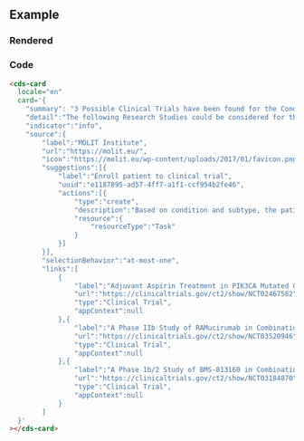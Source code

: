 ## Example

### Rendered

<html dir="ltr" lang="en">
  <head>
    <meta charset="utf-8">
    <meta name="viewport" content="width=device-width, initial-scale=1.0, minimum-scale=1.0, maximum-scale=5.0">
    <link rel="stylesheet" href="https://stackpath.bootstrapcdn.com/bootstrap/4.5.0/css/bootstrap.min.css" integrity="sha384-9aIt2nRpC12Uk9gS9baDl411NQApFmC26EwAOH8WgZl5MYYxFfc+NcPb1dKGj7Sk" crossorigin="anonymous">
    <title>CDS-Card</title>
    <script type="module" src="https://unpkg.com/@molit/cds-card-viewer/dist/cds-card-viewer.esm.js"></script>  
  </head>
  <body>
    <cds-card
    locale="EN"
      card='
        {
            "summary": "3 Possible Clinical Trial(s) have been found for the Condition: C34 - Malignant neoplasm of bronchus and lung & Subtype: C2929 - Squamous Cell Carcinoma",
            "detail": "The following Research Studies could be considered for the patients condition constellation (Studies last indexed: 18.11.2020 14:08:00)",
            "indicator": "info",
            "source": {
                "label": "MOLIT Institute",
                "url": "https://molit.eu/",
                "icon": "https://molit.eu/wp-content/uploads/2017/01/favicon.png"
            },
            "suggestions": [
                {
                    "label": "|Title|[A Study of Neoadjuvant Chemotherapy Plus Nivolumab Versus Neoadjuvant Chemotherapy Plus Placebo, Followed by Surgical Removal and Adjuvant Treatment With Nivolumab or Placebo for Participants With Surgically Removable Early Stage Non-small Cell Lung Cancer](https://clinicaltrials.gov/ct2/show/NCT04025879)|\n| ------ | ------ |\n|Status|ACTIVE|\n|Intervention|Carboplatin|\n|Study Sites|Local Institution,Elbe Klinikum Buxtehude,Universitaetsklinikum Carl Gustav Carus,Local Institution,SRH Wald-Klinikum Gera GmbH.,Goettingen,Local Institution,Local Institution,Lubeck,University Of Mainz Medical Center,Ludwig-Maximilians-Universitaet,University Hospital of Regensburg,|\n",
                    "uuid": "29493dd2-ce8a-4976-beb4-7de51fad3e36",
                    "actions": [
                        {
                            "type": "create",
                            "description": "Enroll patient to trial NCT04025879",
                            "resource": "{\n  \"resourceType\": \"ResearchStudy\",\n  \"id\": \"4568\",\n  \"meta\": {\n    \"versionId\": \"1\",\n    \"lastUpdated\": \"2020-09-30T14:08:00.208+02:00\",\n    \"source\": \"#ojZL4vIf8fAE3yAg\"\n  },\n  \"contained\": [\n    {\n      \"resourceType\": \"Location\",\n      \"id\": \"1\",\n      \"name\": \"Local Institution\",\n      \"type\": [\n        {\n          \"coding\": [\n            {\n              \"system\": \"http://terminology.hl7.org/CodeSystem/v3-RoleCode\",\n              \"code\": \"GACH\",\n              \"display\": \"Hospitals; General Acute Care Hospital\"\n            }\n          ]\n        }\n      ],\n      \"address\": {\n        \"city\": \"Bonn\",\n        \"country\": \"Germany\"\n      }\n    },\n    {\n      \"resourceType\": \"Location\",\n      \"id\": \"2\",\n      \"name\": \"Elbe Klinikum Buxtehude\",\n      \"type\": [\n        {\n          \"coding\": [\n            {\n              \"system\": \"http://terminology.hl7.org/CodeSystem/v3-RoleCode\",\n              \"code\": \"GACH\",\n              \"display\": \"Hospitals; General Acute Care Hospital\"\n            }\n          ]\n        }\n      ],\n      \"address\": {\n        \"city\": \"Buxtehude\",\n        \"country\": \"Germany\"\n      }\n    },\n    {\n      \"resourceType\": \"Location\",\n      \"id\": \"3\",\n      \"name\": \"Universitaetsklinikum Carl Gustav Carus\",\n      \"type\": [\n        {\n          \"coding\": [\n            {\n              \"system\": \"http://terminology.hl7.org/CodeSystem/v3-RoleCode\",\n              \"code\": \"GACH\",\n              \"display\": \"Hospitals; General Acute Care Hospital\"\n            }\n          ]\n        }\n      ],\n      \"address\": {\n        \"city\": \"Dresden\",\n        \"country\": \"Germany\"\n      }\n    },\n    {\n      \"resourceType\": \"Location\",\n      \"id\": \"4\",\n      \"name\": \"Local Institution\",\n      \"type\": [\n        {\n          \"coding\": [\n            {\n              \"system\": \"http://terminology.hl7.org/CodeSystem/v3-RoleCode\",\n              \"code\": \"GACH\",\n              \"display\": \"Hospitals; General Acute Care Hospital\"\n            }\n          ]\n        }\n      ],\n      \"address\": {\n        \"city\": \"Essen\",\n        \"country\": \"Germany\"\n      }\n    },\n    {\n      \"resourceType\": \"Location\",\n      \"id\": \"5\",\n      \"name\": \"SRH Wald-Klinikum Gera GmbH.\",\n      \"type\": [\n        {\n          \"coding\": [\n            {\n              \"system\": \"http://terminology.hl7.org/CodeSystem/v3-RoleCode\",\n              \"code\": \"GACH\",\n              \"display\": \"Hospitals; General Acute Care Hospital\"\n            }\n          ]\n        }\n      ],\n      \"address\": {\n        \"city\": \"Gera\",\n        \"country\": \"Germany\"\n      }\n    },\n    {\n      \"resourceType\": \"Location\",\n      \"id\": \"6\",\n      \"name\": \"Goettingen\",\n      \"type\": [\n        {\n          \"coding\": [\n            {\n              \"system\": \"http://terminology.hl7.org/CodeSystem/v3-RoleCode\",\n              \"code\": \"GACH\",\n              \"display\": \"Hospitals; General Acute Care Hospital\"\n            }\n          ]\n        }\n      ],\n      \"address\": {\n        \"country\": \"Germany\"\n      }\n    },\n    {\n      \"resourceType\": \"Location\",\n      \"id\": \"7\",\n      \"name\": \"Local Institution\",\n      \"type\": [\n        {\n          \"coding\": [\n            {\n              \"system\": \"http://terminology.hl7.org/CodeSystem/v3-RoleCode\",\n              \"code\": \"GACH\",\n              \"display\": \"Hospitals; General Acute Care Hospital\"\n            }\n          ]\n        }\n      ],\n      \"address\": {\n        \"city\": \"Hannover\",\n        \"country\": \"Germany\"\n      }\n    },\n    {\n      \"resourceType\": \"Location\",\n      \"id\": \"8\",\n      \"name\": \"Local Institution\",\n      \"type\": [\n        {\n          \"coding\": [\n            {\n              \"system\": \"http://terminology.hl7.org/CodeSystem/v3-RoleCode\",\n              \"code\": \"GACH\",\n              \"display\": \"Hospitals; General Acute Care Hospital\"\n            }\n          ]\n        }\n      ],\n      \"address\": {\n        \"city\": \"Heidelberg\",\n        \"country\": \"Germany\"\n      }\n    },\n    {\n      \"resourceType\": \"Location\",\n      \"id\": \"9\",\n      \"name\": \"Lubeck\",\n      \"type\": [\n        {\n          \"coding\": [\n            {\n              \"system\": \"http://terminology.hl7.org/CodeSystem/v3-RoleCode\",\n              \"code\": \"GACH\",\n              \"display\": \"Hospitals; General Acute Care Hospital\"\n            }\n          ]\n        }\n      ],\n      \"address\": {\n        \"country\": \"Germany\"\n      }\n    },\n    {\n      \"resourceType\": \"Location\",\n      \"id\": \"10\",\n      \"name\": \"University Of Mainz Medical Center\",\n      \"type\": [\n        {\n          \"coding\": [\n            {\n              \"system\": \"http://terminology.hl7.org/CodeSystem/v3-RoleCode\",\n              \"code\": \"GACH\",\n              \"display\": \"Hospitals; General Acute Care Hospital\"\n            }\n          ]\n        }\n      ],\n      \"address\": {\n        \"city\": \"Mainz\",\n        \"country\": \"Germany\"\n      }\n    },\n    {\n      \"resourceType\": \"Location\",\n      \"id\": \"11\",\n      \"name\": \"Ludwig-Maximilians-Universitaet\",\n      \"type\": [\n        {\n          \"coding\": [\n            {\n              \"system\": \"http://terminology.hl7.org/CodeSystem/v3-RoleCode\",\n              \"code\": \"GACH\",\n              \"display\": \"Hospitals; General Acute Care Hospital\"\n            }\n          ]\n        }\n      ],\n      \"address\": {\n        \"city\": \"Muenchen\",\n        \"country\": \"Germany\"\n      }\n    },\n    {\n      \"resourceType\": \"Location\",\n      \"id\": \"12\",\n      \"name\": \"University Hospital of Regensburg\",\n      \"type\": [\n        {\n          \"coding\": [\n            {\n              \"system\": \"http://terminology.hl7.org/CodeSystem/v3-RoleCode\",\n              \"code\": \"GACH\",\n              \"display\": \"Hospitals; General Acute Care Hospital\"\n            }\n          ]\n        }\n      ],\n      \"address\": {\n        \"city\": \"Regensburg\",\n        \"country\": \"Germany\"\n      }\n    }\n  ],\n  \"identifier\": [\n    {\n      \"system\": \"https://clinicaltrials.gov/\",\n      \"value\": \"NCT04025879\"\n    }\n  ],\n  \"title\": \"A Study of Neoadjuvant Chemotherapy Plus Nivolumab Versus Neoadjuvant Chemotherapy Plus Placebo, Followed by Surgical Removal and Adjuvant Treatment With Nivolumab or Placebo for Participants With Surgically Removable Early Stage Non-small Cell Lung Cancer\",\n  \"status\": \"active\",\n  \"focus\": [\n    {\n      \"coding\": [\n        {\n          \"system\": \"http://www.whocc.no/atc\",\n          \"display\": \"Carboplatin\"\n        }\n      ]\n    },\n    {\n      \"coding\": [\n        {\n          \"system\": \"http://www.whocc.no/atc\",\n          \"display\": \"Cisplatin\"\n        }\n      ]\n    },\n    {\n      \"coding\": [\n        {\n          \"system\": \"http://www.whocc.no/atc\",\n          \"display\": \"Paclitaxel\"\n        }\n      ]\n    },\n    {\n      \"coding\": [\n        {\n          \"system\": \"http://www.whocc.no/atc\",\n          \"display\": \"Pemetrexed\"\n        }\n      ]\n    },\n    {\n      \"coding\": [\n        {\n          \"system\": \"http://www.whocc.no/atc\",\n          \"display\": \"Placebo\"\n        }\n      ]\n    },\n    {\n      \"coding\": [\n        {\n          \"system\": \"http://www.whocc.no/atc\",\n          \"display\": \"Docetaxel\"\n        }\n      ]\n    }\n  ],\n  \"condition\": [\n    {\n      \"coding\": [\n        {\n          \"system\": \"http://fhir.de/CodeSystem/dimdi/icd-10-gm\",\n          \"code\": \"C34\",\n          \"display\": \"Bösartige Neubildung der Bronchien und der Lunge\"\n        }\n      ]\n    }\n  ],\n  \"enrollment\": [\n    {\n      \"reference\": \"Group/4569\"\n    }\n  ],\n  \"site\": [\n    {\n      \"reference\": \"#1\"\n    },\n    {\n      \"reference\": \"#2\"\n    },\n    {\n      \"reference\": \"#3\"\n    },\n    {\n      \"reference\": \"#4\"\n    },\n    {\n      \"reference\": \"#5\"\n    },\n    {\n      \"reference\": \"#6\"\n    },\n    {\n      \"reference\": \"#7\"\n    },\n    {\n      \"reference\": \"#8\"\n    },\n    {\n      \"reference\": \"#9\"\n    },\n    {\n      \"reference\": \"#10\"\n    },\n    {\n      \"reference\": \"#11\"\n    },\n    {\n      \"reference\": \"#12\"\n    }\n  ]\n}"
                        }
                    ]
                },
                {
                    "label": "|Title|[Durvalumab vs Placebo With Stereotactic Body Radiation Therapy in Early Stage Unresected Non-small Cell Lung Cancer Patients](https://clinicaltrials.gov/ct2/show/NCT03833154)|\n| ------ | ------ |\n|Status|ACTIVE|\n|Intervention|Durvalumab|\n|Study Sites|Local Institution,Elbe Klinikum Buxtehude,Universitaetsklinikum Carl Gustav Carus,Local Institution,SRH Wald-Klinikum Gera GmbH.,Goettingen,Local Institution,Local Institution,Lubeck,|\n",
                    "uuid": "644c7fe1-00fd-4c87-8e82-6aef0c225c83",
                    "actions": [
                        {
                            "type": "create",
                            "description": "Enroll patient to trial NCT03833154",
                            "resource": "{\n  \"resourceType\": \"ResearchStudy\",\n  \"id\": \"4498\",\n  \"meta\": {\n    \"versionId\": \"1\",\n    \"lastUpdated\": \"2020-09-30T14:08:00.208+02:00\",\n    \"source\": \"#ojZL4vIf8fAE3yAg\"\n  },\n  \"contained\": [\n    {\n      \"resourceType\": \"Location\",\n      \"id\": \"1\",\n      \"name\": \"Local Institution\",\n      \"type\": [\n        {\n          \"coding\": [\n            {\n              \"system\": \"http://terminology.hl7.org/CodeSystem/v3-RoleCode\",\n              \"code\": \"GACH\",\n              \"display\": \"Hospitals; General Acute Care Hospital\"\n            }\n          ]\n        }\n      ],\n      \"address\": {\n        \"city\": \"Bonn\",\n        \"country\": \"Germany\"\n      }\n    },\n    {\n      \"resourceType\": \"Location\",\n      \"id\": \"2\",\n      \"name\": \"Elbe Klinikum Buxtehude\",\n      \"type\": [\n        {\n          \"coding\": [\n            {\n              \"system\": \"http://terminology.hl7.org/CodeSystem/v3-RoleCode\",\n              \"code\": \"GACH\",\n              \"display\": \"Hospitals; General Acute Care Hospital\"\n            }\n          ]\n        }\n      ],\n      \"address\": {\n        \"city\": \"Buxtehude\",\n        \"country\": \"Germany\"\n      }\n    },\n    {\n      \"resourceType\": \"Location\",\n      \"id\": \"3\",\n      \"name\": \"Universitaetsklinikum Carl Gustav Carus\",\n      \"type\": [\n        {\n          \"coding\": [\n            {\n              \"system\": \"http://terminology.hl7.org/CodeSystem/v3-RoleCode\",\n              \"code\": \"GACH\",\n              \"display\": \"Hospitals; General Acute Care Hospital\"\n            }\n          ]\n        }\n      ],\n      \"address\": {\n        \"city\": \"Dresden\",\n        \"country\": \"Germany\"\n      }\n    },\n    {\n      \"resourceType\": \"Location\",\n      \"id\": \"4\",\n      \"name\": \"Local Institution\",\n      \"type\": [\n        {\n          \"coding\": [\n            {\n              \"system\": \"http://terminology.hl7.org/CodeSystem/v3-RoleCode\",\n              \"code\": \"GACH\",\n              \"display\": \"Hospitals; General Acute Care Hospital\"\n            }\n          ]\n        }\n      ],\n      \"address\": {\n        \"city\": \"Essen\",\n        \"country\": \"Germany\"\n      }\n    },\n    {\n      \"resourceType\": \"Location\",\n      \"id\": \"5\",\n      \"name\": \"SRH Wald-Klinikum Gera GmbH.\",\n      \"type\": [\n        {\n          \"coding\": [\n            {\n              \"system\": \"http://terminology.hl7.org/CodeSystem/v3-RoleCode\",\n              \"code\": \"GACH\",\n              \"display\": \"Hospitals; General Acute Care Hospital\"\n            }\n          ]\n        }\n      ],\n      \"address\": {\n        \"city\": \"Gera\",\n        \"country\": \"Germany\"\n      }\n    },\n    {\n      \"resourceType\": \"Location\",\n      \"id\": \"6\",\n      \"name\": \"Goettingen\",\n      \"type\": [\n        {\n          \"coding\": [\n            {\n              \"system\": \"http://terminology.hl7.org/CodeSystem/v3-RoleCode\",\n              \"code\": \"GACH\",\n              \"display\": \"Hospitals; General Acute Care Hospital\"\n            }\n          ]\n        }\n      ],\n      \"address\": {\n        \"country\": \"Germany\"\n      }\n    },\n    {\n      \"resourceType\": \"Location\",\n      \"id\": \"7\",\n      \"name\": \"Local Institution\",\n      \"type\": [\n        {\n          \"coding\": [\n            {\n              \"system\": \"http://terminology.hl7.org/CodeSystem/v3-RoleCode\",\n              \"code\": \"GACH\",\n              \"display\": \"Hospitals; General Acute Care Hospital\"\n            }\n          ]\n        }\n      ],\n      \"address\": {\n        \"city\": \"Hannover\",\n        \"country\": \"Germany\"\n      }\n    },\n    {\n      \"resourceType\": \"Location\",\n      \"id\": \"8\",\n      \"name\": \"Local Institution\",\n      \"type\": [\n        {\n          \"coding\": [\n            {\n              \"system\": \"http://terminology.hl7.org/CodeSystem/v3-RoleCode\",\n              \"code\": \"GACH\",\n              \"display\": \"Hospitals; General Acute Care Hospital\"\n            }\n          ]\n        }\n      ],\n      \"address\": {\n        \"city\": \"Heidelberg\",\n        \"country\": \"Germany\"\n      }\n    },\n    {\n      \"resourceType\": \"Location\",\n      \"id\": \"9\",\n      \"name\": \"Lubeck\",\n      \"type\": [\n        {\n          \"coding\": [\n            {\n              \"system\": \"http://terminology.hl7.org/CodeSystem/v3-RoleCode\",\n              \"code\": \"GACH\",\n              \"display\": \"Hospitals; General Acute Care Hospital\"\n            }\n          ]\n        }\n      ],\n      \"address\": {\n        \"country\": \"Germany\"\n      }\n    }\n  ],\n  \"identifier\": [\n    {\n      \"system\": \"https://clinicaltrials.gov/\",\n      \"value\": \"NCT03833154\"\n    }\n  ],\n  \"title\": \"Durvalumab vs Placebo With Stereotactic Body Radiation Therapy in Early Stage Unresected Non-small Cell Lung Cancer Patients\",\n  \"status\": \"active\",\n  \"focus\": [\n    {\n      \"coding\": [\n        {\n          \"system\": \"http://www.whocc.no/atc\",\n          \"display\": \"Durvalumab\"\n        }\n      ]\n    }\n  ],\n  \"condition\": [\n    {\n      \"coding\": [\n        {\n          \"system\": \"http://fhir.de/CodeSystem/dimdi/icd-10-gm\",\n          \"code\": \"C34\",\n          \"display\": \"Bösartige Neubildung der Bronchien und der Lunge\"\n        }\n      ]\n    }\n  ],\n  \"enrollment\": [\n    {\n      \"reference\": \"Group/4499\"\n    }\n  ],\n  \"site\": [\n    {\n      \"reference\": \"#1\"\n    },\n    {\n      \"reference\": \"#2\"\n    },\n    {\n      \"reference\": \"#3\"\n    },\n    {\n      \"reference\": \"#4\"\n    },\n    {\n      \"reference\": \"#5\"\n    },\n    {\n      \"reference\": \"#6\"\n    },\n    {\n      \"reference\": \"#7\"\n    },\n    {\n      \"reference\": \"#8\"\n    },\n    {\n      \"reference\": \"#9\"\n    }\n  ]\n}"
                        }
                    ]
                },
                {
                    "label": "|Title|[Durvalumab (MEDI4736) in Frail and Elder Patients With Metastatic NSCLC (DURATION)](https://clinicaltrials.gov/ct2/show/NCT03345810)|\n| ------ | ------ |\n|Status|ACTIVE|\n|Intervention|Durvalumab|\n|Study Sites|Local Institution,Elbe Klinikum Buxtehude,Universitaetsklinikum Carl Gustav Carus,Local Institution,SRH Wald-Klinikum Gera GmbH.,Goettingen,Local Institution,Local Institution,Lubeck,University Of Mainz Medical Center,Ludwig-Maximilians-Universitaet,University Hospital of Regensburg,Tuebingen,Wuerzburg,Pädiatrische Onkologie / Hämatologie,Hämatologie / Onkologie,Pädiatrische Hämatologie und Onkologie,Klinik IV: Päd. Hämatologie und Onkologie,Zentrum für Kinderhämatologie und -onkologie,Abt. Pädiatrische Onkologie und Hämatologie,Pädiatrie I,Pädiatrische Hämatologie / Onkologie,Abt. Pädiatrische Hämatologie und Onkologie,Päd. Hämatologie / Onkologie,Abt. Hämatologie / Onkologie,Päd. Hämatologie / Onkologie,Geb. 9,Klinik für Kinder- und Jugendmedizin,Station S 24,Klinik für pädiatrische Hämatologie und Onkologie,|\n",
                    "uuid": "6af51ab9-74b3-4d6d-943c-dc1f4dd6d5ad",
                    "actions": [
                        {
                            "type": "create",
                            "description": "Enroll patient to trial NCT03345810",
                            "resource": "{\n  \"resourceType\": \"ResearchStudy\",\n  \"id\": \"4496\",\n  \"meta\": {\n    \"versionId\": \"1\",\n    \"lastUpdated\": \"2020-09-30T14:08:00.208+02:00\",\n    \"source\": \"#ojZL4vIf8fAE3yAg\"\n  },\n  \"contained\": [\n    {\n      \"resourceType\": \"Location\",\n      \"id\": \"1\",\n      \"name\": \"Local Institution\",\n      \"type\": [\n        {\n          \"coding\": [\n            {\n              \"system\": \"http://terminology.hl7.org/CodeSystem/v3-RoleCode\",\n              \"code\": \"GACH\",\n              \"display\": \"Hospitals; General Acute Care Hospital\"\n            }\n          ]\n        }\n      ],\n      \"address\": {\n        \"city\": \"Bonn\",\n        \"country\": \"Germany\"\n      }\n    },\n    {\n      \"resourceType\": \"Location\",\n      \"id\": \"2\",\n      \"name\": \"Elbe Klinikum Buxtehude\",\n      \"type\": [\n        {\n          \"coding\": [\n            {\n              \"system\": \"http://terminology.hl7.org/CodeSystem/v3-RoleCode\",\n              \"code\": \"GACH\",\n              \"display\": \"Hospitals; General Acute Care Hospital\"\n            }\n          ]\n        }\n      ],\n      \"address\": {\n        \"city\": \"Buxtehude\",\n        \"country\": \"Germany\"\n      }\n    },\n    {\n      \"resourceType\": \"Location\",\n      \"id\": \"3\",\n      \"name\": \"Universitaetsklinikum Carl Gustav Carus\",\n      \"type\": [\n        {\n          \"coding\": [\n            {\n              \"system\": \"http://terminology.hl7.org/CodeSystem/v3-RoleCode\",\n              \"code\": \"GACH\",\n              \"display\": \"Hospitals; General Acute Care Hospital\"\n            }\n          ]\n        }\n      ],\n      \"address\": {\n        \"city\": \"Dresden\",\n        \"country\": \"Germany\"\n      }\n    },\n    {\n      \"resourceType\": \"Location\",\n      \"id\": \"4\",\n      \"name\": \"Local Institution\",\n      \"type\": [\n        {\n          \"coding\": [\n            {\n              \"system\": \"http://terminology.hl7.org/CodeSystem/v3-RoleCode\",\n              \"code\": \"GACH\",\n              \"display\": \"Hospitals; General Acute Care Hospital\"\n            }\n          ]\n        }\n      ],\n      \"address\": {\n        \"city\": \"Essen\",\n        \"country\": \"Germany\"\n      }\n    },\n    {\n      \"resourceType\": \"Location\",\n      \"id\": \"5\",\n      \"name\": \"SRH Wald-Klinikum Gera GmbH.\",\n      \"type\": [\n        {\n          \"coding\": [\n            {\n              \"system\": \"http://terminology.hl7.org/CodeSystem/v3-RoleCode\",\n              \"code\": \"GACH\",\n              \"display\": \"Hospitals; General Acute Care Hospital\"\n            }\n          ]\n        }\n      ],\n      \"address\": {\n        \"city\": \"Gera\",\n        \"country\": \"Germany\"\n      }\n    },\n    {\n      \"resourceType\": \"Location\",\n      \"id\": \"6\",\n      \"name\": \"Goettingen\",\n      \"type\": [\n        {\n          \"coding\": [\n            {\n              \"system\": \"http://terminology.hl7.org/CodeSystem/v3-RoleCode\",\n              \"code\": \"GACH\",\n              \"display\": \"Hospitals; General Acute Care Hospital\"\n            }\n          ]\n        }\n      ],\n      \"address\": {\n        \"country\": \"Germany\"\n      }\n    },\n    {\n      \"resourceType\": \"Location\",\n      \"id\": \"7\",\n      \"name\": \"Local Institution\",\n      \"type\": [\n        {\n          \"coding\": [\n            {\n              \"system\": \"http://terminology.hl7.org/CodeSystem/v3-RoleCode\",\n              \"code\": \"GACH\",\n              \"display\": \"Hospitals; General Acute Care Hospital\"\n            }\n          ]\n        }\n      ],\n      \"address\": {\n        \"city\": \"Hannover\",\n        \"country\": \"Germany\"\n      }\n    },\n    {\n      \"resourceType\": \"Location\",\n      \"id\": \"8\",\n      \"name\": \"Local Institution\",\n      \"type\": [\n        {\n          \"coding\": [\n            {\n              \"system\": \"http://terminology.hl7.org/CodeSystem/v3-RoleCode\",\n              \"code\": \"GACH\",\n              \"display\": \"Hospitals; General Acute Care Hospital\"\n            }\n          ]\n        }\n      ],\n      \"address\": {\n        \"city\": \"Heidelberg\",\n        \"country\": \"Germany\"\n      }\n    },\n    {\n      \"resourceType\": \"Location\",\n      \"id\": \"9\",\n      \"name\": \"Lubeck\",\n      \"type\": [\n        {\n          \"coding\": [\n            {\n              \"system\": \"http://terminology.hl7.org/CodeSystem/v3-RoleCode\",\n              \"code\": \"GACH\",\n              \"display\": \"Hospitals; General Acute Care Hospital\"\n            }\n          ]\n        }\n      ],\n      \"address\": {\n        \"country\": \"Germany\"\n      }\n    },\n    {\n      \"resourceType\": \"Location\",\n      \"id\": \"10\",\n      \"name\": \"University Of Mainz Medical Center\",\n      \"type\": [\n        {\n          \"coding\": [\n            {\n              \"system\": \"http://terminology.hl7.org/CodeSystem/v3-RoleCode\",\n              \"code\": \"GACH\",\n              \"display\": \"Hospitals; General Acute Care Hospital\"\n            }\n          ]\n        }\n      ],\n      \"address\": {\n        \"city\": \"Mainz\",\n        \"country\": \"Germany\"\n      }\n    },\n    {\n      \"resourceType\": \"Location\",\n      \"id\": \"11\",\n      \"name\": \"Ludwig-Maximilians-Universitaet\",\n      \"type\": [\n        {\n          \"coding\": [\n            {\n              \"system\": \"http://terminology.hl7.org/CodeSystem/v3-RoleCode\",\n              \"code\": \"GACH\",\n              \"display\": \"Hospitals; General Acute Care Hospital\"\n            }\n          ]\n        }\n      ],\n      \"address\": {\n        \"city\": \"Muenchen\",\n        \"country\": \"Germany\"\n      }\n    },\n    {\n      \"resourceType\": \"Location\",\n      \"id\": \"12\",\n      \"name\": \"University Hospital of Regensburg\",\n      \"type\": [\n        {\n          \"coding\": [\n            {\n              \"system\": \"http://terminology.hl7.org/CodeSystem/v3-RoleCode\",\n              \"code\": \"GACH\",\n              \"display\": \"Hospitals; General Acute Care Hospital\"\n            }\n          ]\n        }\n      ],\n      \"address\": {\n        \"city\": \"Regensburg\",\n        \"country\": \"Germany\"\n      }\n    },\n    {\n      \"resourceType\": \"Location\",\n      \"id\": \"13\",\n      \"name\": \"Tuebingen\",\n      \"type\": [\n        {\n          \"coding\": [\n            {\n              \"system\": \"http://terminology.hl7.org/CodeSystem/v3-RoleCode\",\n              \"code\": \"GACH\",\n              \"display\": \"Hospitals; General Acute Care Hospital\"\n            }\n          ]\n        }\n      ],\n      \"address\": {\n        \"country\": \"Germany\"\n      }\n    },\n    {\n      \"resourceType\": \"Location\",\n      \"id\": \"14\",\n      \"name\": \"Wuerzburg\",\n      \"type\": [\n        {\n          \"coding\": [\n            {\n              \"system\": \"http://terminology.hl7.org/CodeSystem/v3-RoleCode\",\n              \"code\": \"GACH\",\n              \"display\": \"Hospitals; General Acute Care Hospital\"\n            }\n          ]\n        }\n      ],\n      \"address\": {\n        \"country\": \"Germany\"\n      }\n    },\n    {\n      \"resourceType\": \"Location\",\n      \"id\": \"15\",\n      \"name\": \"Pädiatrische Onkologie / Hämatologie\",\n      \"type\": [\n        {\n          \"coding\": [\n            {\n              \"system\": \"http://terminology.hl7.org/CodeSystem/v3-RoleCode\",\n              \"code\": \"GACH\",\n              \"display\": \"Hospitals; General Acute Care Hospital\"\n            }\n          ]\n        }\n      ],\n      \"address\": {\n        \"city\": \"Erlangen\",\n        \"country\": \"Germany\"\n      }\n    },\n    {\n      \"resourceType\": \"Location\",\n      \"id\": \"16\",\n      \"name\": \"Hämatologie / Onkologie\",\n      \"type\": [\n        {\n          \"coding\": [\n            {\n              \"system\": \"http://terminology.hl7.org/CodeSystem/v3-RoleCode\",\n              \"code\": \"GACH\",\n              \"display\": \"Hospitals; General Acute Care Hospital\"\n            }\n          ]\n        }\n      ],\n      \"address\": {\n        \"city\": \"Essen\",\n        \"country\": \"Germany\"\n      }\n    },\n    {\n      \"resourceType\": \"Location\",\n      \"id\": \"17\",\n      \"name\": \"Pädiatrische Hämatologie und Onkologie\",\n      \"type\": [\n        {\n          \"coding\": [\n            {\n              \"system\": \"http://terminology.hl7.org/CodeSystem/v3-RoleCode\",\n              \"code\": \"GACH\",\n              \"display\": \"Hospitals; General Acute Care Hospital\"\n            }\n          ]\n        }\n      ],\n      \"address\": {\n        \"city\": \"Frankfurt am Main\",\n        \"country\": \"Germany\"\n      }\n    },\n    {\n      \"resourceType\": \"Location\",\n      \"id\": \"18\",\n      \"name\": \"Klinik IV: Päd. Hämatologie und Onkologie\",\n      \"type\": [\n        {\n          \"coding\": [\n            {\n              \"system\": \"http://terminology.hl7.org/CodeSystem/v3-RoleCode\",\n              \"code\": \"GACH\",\n              \"display\": \"Hospitals; General Acute Care Hospital\"\n            }\n          ]\n        }\n      ],\n      \"address\": {\n        \"city\": \"Freiburg\",\n        \"country\": \"Germany\"\n      }\n    },\n    {\n      \"resourceType\": \"Location\",\n      \"id\": \"19\",\n      \"name\": \"Zentrum für Kinderhämatologie und -onkologie\",\n      \"type\": [\n        {\n          \"coding\": [\n            {\n              \"system\": \"http://terminology.hl7.org/CodeSystem/v3-RoleCode\",\n              \"code\": \"GACH\",\n              \"display\": \"Hospitals; General Acute Care Hospital\"\n            }\n          ]\n        }\n      ],\n      \"address\": {\n        \"city\": \"Gießen\",\n        \"country\": \"Germany\"\n      }\n    },\n    {\n      \"resourceType\": \"Location\",\n      \"id\": \"20\",\n      \"name\": \"Abt. Pädiatrische Onkologie und Hämatologie\",\n      \"type\": [\n        {\n          \"coding\": [\n            {\n              \"system\": \"http://terminology.hl7.org/CodeSystem/v3-RoleCode\",\n              \"code\": \"GACH\",\n              \"display\": \"Hospitals; General Acute Care Hospital\"\n            }\n          ]\n        }\n      ],\n      \"address\": {\n        \"city\": \"Greifswald\",\n        \"country\": \"Germany\"\n      }\n    },\n    {\n      \"resourceType\": \"Location\",\n      \"id\": \"21\",\n      \"name\": \"Pädiatrie I\",\n      \"type\": [\n        {\n          \"coding\": [\n            {\n              \"system\": \"http://terminology.hl7.org/CodeSystem/v3-RoleCode\",\n              \"code\": \"GACH\",\n              \"display\": \"Hospitals; General Acute Care Hospital\"\n            }\n          ]\n        }\n      ],\n      \"address\": {\n        \"city\": \"Göttingen\",\n        \"country\": \"Germany\"\n      }\n    },\n    {\n      \"resourceType\": \"Location\",\n      \"id\": \"22\",\n      \"name\": \"Pädiatrische Hämatologie / Onkologie\",\n      \"type\": [\n        {\n          \"coding\": [\n            {\n              \"system\": \"http://terminology.hl7.org/CodeSystem/v3-RoleCode\",\n              \"code\": \"GACH\",\n              \"display\": \"Hospitals; General Acute Care Hospital\"\n            }\n          ]\n        }\n      ],\n      \"address\": {\n        \"city\": \"Halle (Saale)\",\n        \"country\": \"Germany\"\n      }\n    },\n    {\n      \"resourceType\": \"Location\",\n      \"id\": \"23\",\n      \"name\": \"Abt. Pädiatrische Hämatologie und Onkologie\",\n      \"type\": [\n        {\n          \"coding\": [\n            {\n              \"system\": \"http://terminology.hl7.org/CodeSystem/v3-RoleCode\",\n              \"code\": \"GACH\",\n              \"display\": \"Hospitals; General Acute Care Hospital\"\n            }\n          ]\n        }\n      ],\n      \"address\": {\n        \"city\": \"Hamburg\",\n        \"country\": \"Germany\"\n      }\n    },\n    {\n      \"resourceType\": \"Location\",\n      \"id\": \"24\",\n      \"name\": \"Päd. Hämatologie / Onkologie\",\n      \"type\": [\n        {\n          \"coding\": [\n            {\n              \"system\": \"http://terminology.hl7.org/CodeSystem/v3-RoleCode\",\n              \"code\": \"GACH\",\n              \"display\": \"Hospitals; General Acute Care Hospital\"\n            }\n          ]\n        }\n      ],\n      \"address\": {\n        \"city\": \"Hannover\",\n        \"country\": \"Germany\"\n      }\n    },\n    {\n      \"resourceType\": \"Location\",\n      \"id\": \"25\",\n      \"name\": \"Abt. Hämatologie / Onkologie\",\n      \"type\": [\n        {\n          \"coding\": [\n            {\n              \"system\": \"http://terminology.hl7.org/CodeSystem/v3-RoleCode\",\n              \"code\": \"GACH\",\n              \"display\": \"Hospitals; General Acute Care Hospital\"\n            }\n          ]\n        }\n      ],\n      \"address\": {\n        \"city\": \"Heidelberg\",\n        \"country\": \"Germany\"\n      }\n    },\n    {\n      \"resourceType\": \"Location\",\n      \"id\": \"26\",\n      \"name\": \"Päd. Hämatologie / Onkologie\",\n      \"type\": [\n        {\n          \"coding\": [\n            {\n              \"system\": \"http://terminology.hl7.org/CodeSystem/v3-RoleCode\",\n              \"code\": \"GACH\",\n              \"display\": \"Hospitals; General Acute Care Hospital\"\n            }\n          ]\n        }\n      ],\n      \"address\": {\n        \"city\": \"Herdecke\",\n        \"country\": \"Germany\"\n      }\n    },\n    {\n      \"resourceType\": \"Location\",\n      \"id\": \"27\",\n      \"name\": \"Geb. 9\",\n      \"type\": [\n        {\n          \"coding\": [\n            {\n              \"system\": \"http://terminology.hl7.org/CodeSystem/v3-RoleCode\",\n              \"code\": \"GACH\",\n              \"display\": \"Hospitals; General Acute Care Hospital\"\n            }\n          ]\n        }\n      ],\n      \"address\": {\n        \"city\": \"Homburg\",\n        \"country\": \"Germany\"\n      }\n    },\n    {\n      \"resourceType\": \"Location\",\n      \"id\": \"28\",\n      \"name\": \"Klinik für Kinder- und Jugendmedizin\",\n      \"type\": [\n        {\n          \"coding\": [\n            {\n              \"system\": \"http://terminology.hl7.org/CodeSystem/v3-RoleCode\",\n              \"code\": \"GACH\",\n              \"display\": \"Hospitals; General Acute Care Hospital\"\n            }\n          ]\n        }\n      ],\n      \"address\": {\n        \"city\": \"Jena\",\n        \"country\": \"Germany\"\n      }\n    },\n    {\n      \"resourceType\": \"Location\",\n      \"id\": \"29\",\n      \"name\": \"Station S 24\",\n      \"type\": [\n        {\n          \"coding\": [\n            {\n              \"system\": \"http://terminology.hl7.org/CodeSystem/v3-RoleCode\",\n              \"code\": \"GACH\",\n              \"display\": \"Hospitals; General Acute Care Hospital\"\n            }\n          ]\n        }\n      ],\n      \"address\": {\n        \"city\": \"Karlsruhe\",\n        \"country\": \"Germany\"\n      }\n    },\n    {\n      \"resourceType\": \"Location\",\n      \"id\": \"30\",\n      \"name\": \"Klinik für pädiatrische Hämatologie und Onkologie\",\n      \"type\": [\n        {\n          \"coding\": [\n            {\n              \"system\": \"http://terminology.hl7.org/CodeSystem/v3-RoleCode\",\n              \"code\": \"GACH\",\n              \"display\": \"Hospitals; General Acute Care Hospital\"\n            }\n          ]\n        }\n      ],\n      \"address\": {\n        \"city\": \"Kassel\",\n        \"country\": \"Germany\"\n      }\n    }\n  ],\n  \"identifier\": [\n    {\n      \"system\": \"https://clinicaltrials.gov/\",\n      \"value\": \"NCT03345810\"\n    }\n  ],\n  \"title\": \"Durvalumab (MEDI4736) in Frail and Elder Patients With Metastatic NSCLC (DURATION)\",\n  \"status\": \"active\",\n  \"focus\": [\n    {\n      \"coding\": [\n        {\n          \"system\": \"http://www.whocc.no/atc\",\n          \"display\": \"Durvalumab\"\n        }\n      ]\n    },\n    {\n      \"coding\": [\n        {\n          \"system\": \"http://www.whocc.no/atc\",\n          \"display\": \"Vinorelbine\"\n        }\n      ]\n    },\n    {\n      \"coding\": [\n        {\n          \"system\": \"http://www.whocc.no/atc\",\n          \"display\": \"Gemcitabine\"\n        }\n      ]\n    },\n    {\n      \"coding\": [\n        {\n          \"system\": \"http://www.whocc.no/atc\",\n          \"display\": \"nab-Paclitaxel\"\n        }\n      ]\n    },\n    {\n      \"coding\": [\n        {\n          \"system\": \"http://www.whocc.no/atc\",\n          \"display\": \"Carboplatin\"\n        }\n      ]\n    }\n  ],\n  \"condition\": [\n    {\n      \"coding\": [\n        {\n          \"system\": \"http://fhir.de/CodeSystem/dimdi/icd-10-gm\",\n          \"code\": \"C34\",\n          \"display\": \"Bösartige Neubildung der Bronchien und der Lunge\"\n        }\n      ]\n    }\n  ],\n  \"enrollment\": [\n    {\n      \"reference\": \"Group/4497\"\n    }\n  ],\n  \"site\": [\n    {\n      \"reference\": \"#1\"\n    },\n    {\n      \"reference\": \"#2\"\n    },\n    {\n      \"reference\": \"#3\"\n    },\n    {\n      \"reference\": \"#4\"\n    },\n    {\n      \"reference\": \"#5\"\n    },\n    {\n      \"reference\": \"#6\"\n    },\n    {\n      \"reference\": \"#7\"\n    },\n    {\n      \"reference\": \"#8\"\n    },\n    {\n      \"reference\": \"#9\"\n    },\n    {\n      \"reference\": \"#10\"\n    },\n    {\n      \"reference\": \"#11\"\n    },\n    {\n      \"reference\": \"#12\"\n    },\n    {\n      \"reference\": \"#13\"\n    },\n    {\n      \"reference\": \"#14\"\n    },\n    {\n      \"reference\": \"#15\"\n    },\n    {\n      \"reference\": \"#16\"\n    },\n    {\n      \"reference\": \"#17\"\n    },\n    {\n      \"reference\": \"#18\"\n    },\n    {\n      \"reference\": \"#19\"\n    },\n    {\n      \"reference\": \"#20\"\n    },\n    {\n      \"reference\": \"#21\"\n    },\n    {\n      \"reference\": \"#22\"\n    },\n    {\n      \"reference\": \"#23\"\n    },\n    {\n      \"reference\": \"#24\"\n    },\n    {\n      \"reference\": \"#25\"\n    },\n    {\n      \"reference\": \"#26\"\n    },\n    {\n      \"reference\": \"#27\"\n    },\n    {\n      \"reference\": \"#28\"\n    },\n    {\n      \"reference\": \"#29\"\n    },\n    {\n      \"reference\": \"#30\"\n    }\n  ]\n}"
                        }
                    ]
                }
            ],
            "selectionBehavior": "at-most-one",
            "links": null
        }'
    ></cds-card>
  </body>
</html>

### Code

```html
<cds-card
  locale="en"
  card='{
	"summary": "3 Possible Clinical Trials have been found for the Condition: C18 - malignant neoplasm of colon and Subtype: C2852 - Adenocarcinoma (Studies last indexed: 2020-08-11, 11:34 AM)",
	"detail":"The following Research Studies could be considered for the patients condition constellation",
	"indicator":"info",
	"source":{
		"label":"MOLIT Institute",
		"url":"https://molit.eu/",
		"icon":"https://molit.eu/wp-content/uploads/2017/01/favicon.png"},
		"suggestions":[{
			"label":"Enroll patient to clinical trial",
			"uuid":"e1187895-ad57-4ff7-a1f1-ccf954b2fe46",
			"actions":[{
				"type":"create",
				"description":"Based on condition and subtype, the patient could be enrolled to a clinical trial",
				"resource":{
					"resourceType":"Task"
				}
			}]
		}],
		"selectionBehavior":"at-most-one",
		"links":[
			{
				"label":"Adjuvant Aspirin Treatment in PIK3CA Mutated Colon Cancer Patients. A Randomized, Double-blinded, Placebo-controlled, Phase III Trial",
				"url":"https://clinicaltrials.gov/ct2/show/NCT02467582",
				"type":"Clinical Trial",
				"appContext":null
			},{
				"label":"A Phase IIb Study of RAMucirumab in Combination With TAS102 vs. TAS102 Monotherapy in Chemotherapy Refractory Metastatic Colorectal Cancer Patients",
				"url":"https://clinicaltrials.gov/ct2/show/NCT03520946",
				"type":"Clinical Trial",
				"appContext":null
			},{
				"label":"A Phase 1b/2 Study of BMS-813160 in Combination With Chemotherapy or Nivolumab in Patients With Advanced Solid Tumors",
				"url":"https://clinicaltrials.gov/ct2/show/NCT03184870",
				"type":"Clinical Trial",
				"appContext":null
			}
		]
  }'
></cds-card>
```
